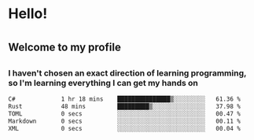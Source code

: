 
<h1>Hello!<h1>
<h2>Welcome to my profile<h2>
<h3>I haven't chosen an exact direction of learning programming, so I'm learning everything I can get my hands on</h3>

<!--START_SECTION:waka-->

```txt
C#             1 hr 18 mins    ███████████████▒░░░░░░░░░   61.36 %
Rust           48 mins         █████████▒░░░░░░░░░░░░░░░   37.98 %
TOML           0 secs          ░░░░░░░░░░░░░░░░░░░░░░░░░   00.47 %
Markdown       0 secs          ░░░░░░░░░░░░░░░░░░░░░░░░░   00.11 %
XML            0 secs          ░░░░░░░░░░░░░░░░░░░░░░░░░   00.04 %
```

<!--END_SECTION:waka-->
